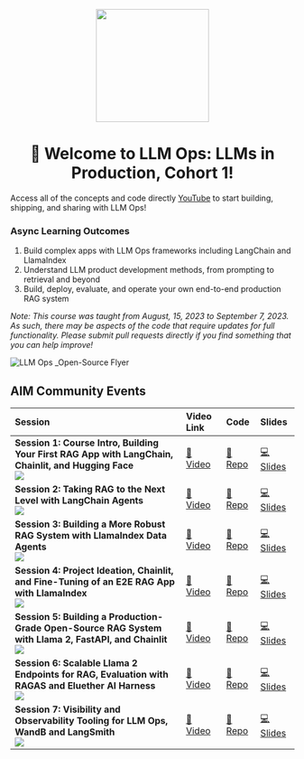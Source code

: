 <p align = "center" draggable=”false” ><img src="https://github.com/AI-Maker-Space/LLM-Dev-101/assets/37101144/d1343317-fa2f-41e1-8af1-1dbb18399719" 
     width="200px"
     height="auto"/>
</p>


## <h1 align="center" id="heading">:wave: Welcome to LLM Ops: LLMs in Production, Cohort 1!</h1>

Access all of the concepts and code directly [YouTube](https://www.youtube.com/playlist?list=PLrSHiQgy4VjGQohoAmgX9VFH52psNOu71) to start building, shipping, and sharing with LLM Ops!

### Async Learning Outcomes
1. Build complex apps with LLM Ops frameworks including LangChain and LlamaIndex
2. Understand LLM product development methods, from prompting to retrieval and beyond
3. Build, deploy, evaluate, and operate your own end-to-end production RAG system

*Note: This course was taught from August, 15, 2023 to September 7, 2023.  As such, there may be aspects of the code that require updates for full functionality.  Please submit pull requests directly if you find something that you can help improve!*

![LLM Ops _Open-Source Flyer](https://github.com/AI-Maker-Space/LLM-Ops-Cohort-1/assets/48775140/348f4b57-584e-4e7c-a365-416a97ac14f3)

## AIM Community Events

| Session | Video Link | Code |  Slides |
| :-------- | :------------------------------------------------------------------------------------------------ | :-------- | :-------- 
| **Session 1: Course Intro, Building Your First RAG App with LangChain, Chainlit, and Hugging Face** <br /> ![](https://img.youtube.com/vi/d1Oj5vrTWC4/mqdefault.jpg)  | [🎥 Video](https://www.youtube.com/watch?v=d1Oj5vrTWC4&ab_channel=AIMakerspace) | [🐙 Repo](https://github.com/AI-Maker-Space/LLM-Ops-Cohort-1/tree/main/Week%201/Tuesday) | [💻 Slides](https://www.canva.com/design/DAFr0_xXRmM/J_F75d9OrhYgdQ6COF-jRw/edit?utm_content=DAFr0_xXRmM&utm_campaign=designshare&utm_medium=link2&utm_source=sharebutton) |
| **Session 2: Taking RAG to the Next Level with LangChain Agents** <br /> ![](https://img.youtube.com/vi/cwLFLlZzFfw/mqdefault.jpg)  | [🎥 Video](https://youtube.com/cwLFLlZzFfw) | [🐙 Repo](https://github.com/AI-Maker-Space/LLM-Ops-Cohort-1/tree/main/Week%201/Thursday) | [💻 Slides](https://www.canva.com/design/DAFr0_xXRmM/J_F75d9OrhYgdQ6COF-jRw/edit?utm_content=DAFr0_xXRmM&utm_campaign=designshare&utm_medium=link2&utm_source=sharebutton) |
| **Session 3: Building a More Robust RAG System with LlamaIndex Data Agents** <br /> ![](https://img.youtube.com/vi/n4GHCbQxLoY/mqdefault.jpg)  | [🎥 Video](https://youtube.com/n4GHCbQxLoY) | [🐙 Repo](https://github.com/AI-Maker-Space/LLM-Ops-Cohort-1/tree/main/Week%202/Tuesday) | [💻 Slides](https://www.canva.com/design/DAFsTCKwPGw/sxlXSvaU3C6HQCNQRftp9g/edit?utm_content=DAFsTCKwPGw&utm_campaign=designshare&utm_medium=link2&utm_source=sharebutton) |
| **Session 4: Project Ideation, Chainlit, and Fine-Tuning of an E2E RAG App with LlamaIndex** <br /> ![](https://img.youtube.com/vi/VHWfzkUZLh4/mqdefault.jpg)  | [🎥 Video](https://youtube.com/VHWfzkUZLh4) | [🐙 Repo](https://github.com/AI-Maker-Space/LLM-Ops-Cohort-1/tree/main/Week%202/Thursday) | [💻 Slides](https://www.canva.com/design/DAFse6cliLo/AR79LuNWJc-RX5IipCo_6g/edit?utm_content=DAFse6cliLo&utm_campaign=designshare&utm_medium=link2&utm_source=sharebutton) |
| **Session 5: Building a Production-Grade Open-Source RAG System with Llama 2, FastAPI, and Chainlit** <br /> ![](https://img.youtube.com/vi/Il2a0mzyJtI/mqdefault.jpg)  | [🎥 Video](https://youtube.com/Il2a0mzyJtI) | [🐙 Repo](https://github.com/AI-Maker-Space/LLM-Ops-Cohort-1/tree/main/Week%203/Tuesday) | [💻 Slides](https://www.canva.com/design/DAFs9I5CmQk/aglyznV--Vi4b-1iE5zO1A/edit?utm_content=DAFs9I5CmQk&utm_campaign=designshare&utm_medium=link2&utm_source=sharebutton) |
| **Session 6: Scalable Llama 2 Endpoints for RAG, Evaluation with RAGAS and Eluether AI Harness** <br /> ![](https://img.youtube.com/vi/cTu9utOf1I4/mqdefault.jpg)  | [🎥 Video](https://youtube.com/cTu9utOf1I4) | [🐙 Repo](https://github.com/AI-Maker-Space/LLM-Ops-Cohort-1/tree/main/Week%203/Thursday) | [💻 Slides](https://www.canva.com/design/DAFtJGudEEk/bgY71J31OQwdrF_tr4aiww/edit?utm_content=DAFtJGudEEk&utm_campaign=designshare&utm_medium=link2&utm_source=sharebutton) |
| **Session 7: Visibility and Observability Tooling for LLM Ops, WandB and LangSmith** <br /> ![](https://img.youtube.com/vi/8SMcdlqS070/mqdefault.jpg)  | [🎥 Video](https://youtube.com/8SMcdlqS070) | [🐙 Repo](https://github.com/AI-Maker-Space/LLM-Ops-Cohort-1/tree/main/Week%204/Tuesday) | [💻 Slides](https://www.canva.com/design/DAFtJGudEEk/bgY71J31OQwdrF_tr4aiww/edit?utm_content=DAFtJGudEEk&utm_campaign=designshare&utm_medium=link2&utm_source=sharebutton) |
